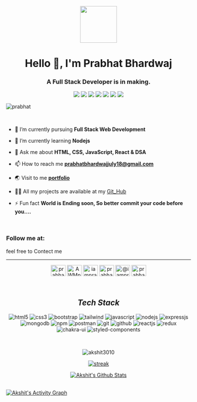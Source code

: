 <div align="center">
  <img src="https://media.giphy.com/media/M9gbBd9nbDrOTu1Mqx/giphy.gif" width="100"/>
</div>


<h1 align="center">Hello 👋, I'm Prabhat Bhardwaj</h1>
<h3 align="center">A Full Stack Developer is in making.</h3>
<p align= "center">
<img src="https://img.shields.io/badge/HTML5-E34F26?style=for-the-badge&logo=html5&logoColor=white"/>
<img src="https://img.shields.io/badge/CSS3-1572B6?style=for-the-badge&logo=css3&logoColor=white"/>
<img src="https://img.shields.io/badge/R-React-skyblue"/>
<img src="https://img.shields.io/badge/Node.js-43853D?style=for-the-badge&logo=node.js&logoColor=white"/>
<img src="https://img.shields.io/badge/JavaScript-F7DF1E?style=for-the-badge&logo=javascript&logoColor=black"/>
<img src="https://img.shields.io/badge/Redux-593D88?style=for-the-badge&logo=redux&logoColor=white"/>
<img src="https://img.shields.io/badge/GIT-E44C30?style=for-the-badge&logo=git&logoColor=white"/>
</p>

<p align="left"> <img src="https://komarev.com/ghpvc/?username=AWMprabhat&label=Profile%20views&color=0e75b6&style=flat" alt="prabhat"/> 
</p>
</br>

- 🔭 I’m currently pursuing **Full Stack Web Development**

- 🌱 I’m currently learning **Nodejs**

- 💬 Ask me about **HTML, CSS, JavaScript, React & DSA**

- 📫 How to reach me **prabhatbhardwajjuly18@gmail.com**

- 🌏 Visit to me **[portfolio](https://iamprabhat18.netlify.app/)**

- 👨‍💻 All my projects are available at my [Git_Hub](https://github.com/AWMprabhat)

- ⚡ Fun fact **World is Ending soon, So better commit your code before you....**

<br>
<h3 align="left">Follow me at:</h3>
<p>feel free to Contect me</p>
<hr>
<p align="center">
<a href="https://www.linkedin.com/in/prabhat-bhardwaj-598419233/" target="_blank"><img align="center" src="https://raw.githubusercontent.com/rahuldkjain/github-profile-readme-generator/master/src/images/icons/Social/linked-in-alt.svg" alt="prabhat" height="30" width="40" /></a>
<a href="https://www.instagram.com/iamprabhat18/" target="_open"><img align="center" src="https://raw.githubusercontent.com/rahuldkjain/github-profile-readme-generator/master/src/images/icons/Social/instagram.svg" alt="AWMprabhat" height="30" width="40" /></a>
  <a href="https://twitter.com/iamprabhat18" target="blank"><img align="center" src="https://raw.githubusercontent.com/rahuldkjain/github-profile-readme-generator/master/src/images/icons/Social/twitter.svg" alt="iamprabhat" height="30" width="40" /></a>
  <a href="https://fb.com/profile.php?id=100021868091522" target="blank"><img align="center" src="https://raw.githubusercontent.com/rahuldkjain/github-profile-readme-generator/master/src/images/icons/Social/facebook.svg" alt="prabhat" height="30" width="40" /></a>
  <a href="https://medium.com/@iamprabhat18" target="blank"><img align="center" src="https://raw.githubusercontent.com/rahuldkjain/github-profile-readme-generator/master/src/images/icons/Social/medium.svg" alt="@iamprabhat18" height="30" width="40" /></a>
<a href="https://www.youtube.com/channel/UCqhonnBcUCkqpgy-fsFQ6oQ" target="blank"><img align="center" src="https://raw.githubusercontent.com/rahuldkjain/github-profile-readme-generator/master/src/images/icons/Social/youtube.svg" alt="prabhat bhardwaj" height="30" width="40" /></a>


</p>
<br>

<h2 align="center"><i>Tech Stack</i></h2>

<p align="center">
  <img src="https://img.shields.io/badge/HTML5-E34F26?style=for-the-badge&logo=html5&logoColor=white" alt="html5" />
  <img src="https://img.shields.io/badge/CSS3-1572B6?style=for-the-badge&logo=css3&logoColor=white" alt="css3" />
  <img src="https://img.shields.io/badge/Bootstrap-563D7C?style=for-the-badge&logo=bootstrap&logoColor=white" alt="bootstrap" />
  <img src="https://img.shields.io/badge/Tailwind_CSS-38B2AC?style=for-the-badge&logo=tailwind-css&logoColor=white" alt="tailwind" />
  <img src="https://img.shields.io/badge/JavaScript-323330?style=for-the-badge&logo=javascript&logoColor=F7DF1E" alt="javascript" />
  <img src="https://img.shields.io/badge/Node.js-339933?style=for-the-badge&logo=nodedotjs&logoColor=white" alt="nodejs" />
  <img src="https://img.shields.io/badge/Express.js-000000?style=for-the-badge&logo=express&logoColor=white" alt="expressjs" />
  <img src="https://img.shields.io/badge/MongoDB-4EA94B?style=for-the-badge&logo=mongodb&logoColor=white" alt="mongodb" />
  <img src="https://img.shields.io/badge/npm-CB3837?style=for-the-badge&logo=npm&logoColor=white" alt="npm" />
  <img src="https://img.shields.io/badge/Postman-FF6C37?style=for-the-badge&logo=Postman&logoColor=white" alt="postman" />
  <img src="https://img.shields.io/badge/Git-f44d27?style=for-the-badge&logo=git&logoColor=white" alt="git" />
  <img src="https://img.shields.io/badge/GitHub-100000?style=for-the-badge&logo=github&logoColor=white" alt="github" />
  <img src="https://img.shields.io/badge/React-20232A?style=for-the-badge&logo=react&logoColor=61DAFB" alt="reactjs" />
  <img src="https://img.shields.io/badge/Redux-593D88?style=for-the-badge&logo=redux&logoColor=white" alt="redux" />
  <img src="https://img.shields.io/badge/Chakra%20UI-3bc7bd?style=for-the-badge&logo=chakraui&logoColor=white" alt="chakra-ui" />
  <img src="https://img.shields.io/badge/styled--components-DB7093?style=for-the-badge&logo=styled-components&logoColor=white" alt="styled-components" />
</p>
 
<br/>
<p align="center"><img align="center" src="https://github-readme-stats.vercel.app/api/top-langs?username=AWMprabhat&show_icons=true&locale=en&layout=compact&theme=react&hide_border=true&bg_color=0D1117" alt="akshit3010" /></p>
<p align="center">
    <a href="https://github.com/AWMprabhat/github-readme-streak-stats">
        <img title=":fire: Get streak stats for your profile at git.io/streak-stats" alt="streak" src="https://github-readme-streak-stats.herokuapp.com/?user=AWMprabhat&theme=black-ice&hide_border=true&stroke=0000&background=060A0CD0"/>
    </a>
</p>
<p align="center">
    <a href="https://github.com/AWMprabhat/github-readme-stats"><img alt="Akshit's Github Stats" src="https://github-readme-stats.vercel.app/api?username=AWMprabhat&show_icons=true&count_private=true&theme=react&hide_border=true&bg_color=0D1117" /></a>
    </p>
 
<br/>
<a href="https://github.com/AWMprabhat/github-readme-activity-graph"><img alt="Akshit's Activity Graph" src="https://activity-graph.herokuapp.com/graph?username=AWMprabhat&bg_color=0D1117&color=5BCDEC&line=5BCDEC&point=FFFFFF&hide_border=true" /></a>



